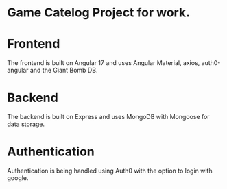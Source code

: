 # Game Catelog Project for work.
# Frontend
The frontend is built on Angular 17 and uses Angular Material, axios, auth0-angular and the Giant Bomb DB.

# Backend
The backend is built on Express and uses MongoDB with Mongoose for data storage.

# Authentication
Authentication is being handled using Auth0 with the option to login with google.
